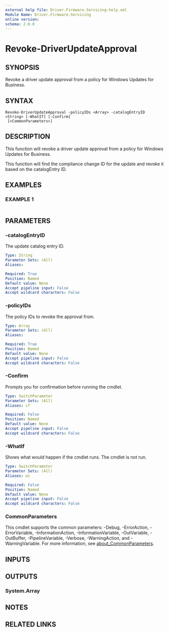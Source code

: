 ```yaml
---
external help file: Driver.Firmware.Servicing-help.xml
Module Name: Driver.Firmware.Servicing
online version:
schema: 2.0.0
---
```


# Revoke-DriverUpdateApproval

## SYNOPSIS
Revoke a driver update approval from a policy for Windows Updates for Business.

## SYNTAX

```
Revoke-DriverUpdateApproval -policyIDs <Array> -catalogEntryID <String> [-WhatIf] [-Confirm]
 [<CommonParameters>]
```

## DESCRIPTION
This function will revoke a driver update approval from a policy for Windows Updates for Business.

This function will find the compliance change ID for the update and revoke it based on the catalogEntry ID.

## EXAMPLES

### EXAMPLE 1
```

```

## PARAMETERS

### -catalogEntryID
The update catalog entry ID.

```yaml
Type: String
Parameter Sets: (All)
Aliases:

Required: True
Position: Named
Default value: None
Accept pipeline input: False
Accept wildcard characters: False
```

### -policyIDs
The policy IDs to revoke the approval from.

```yaml
Type: Array
Parameter Sets: (All)
Aliases:

Required: True
Position: Named
Default value: None
Accept pipeline input: False
Accept wildcard characters: False
```

### -Confirm
Prompts you for confirmation before running the cmdlet.

```yaml
Type: SwitchParameter
Parameter Sets: (All)
Aliases: cf

Required: False
Position: Named
Default value: None
Accept pipeline input: False
Accept wildcard characters: False
```

### -WhatIf
Shows what would happen if the cmdlet runs.
The cmdlet is not run.

```yaml
Type: SwitchParameter
Parameter Sets: (All)
Aliases: wi

Required: False
Position: Named
Default value: None
Accept pipeline input: False
Accept wildcard characters: False
```

### CommonParameters
This cmdlet supports the common parameters: -Debug, -ErrorAction, -ErrorVariable, -InformationAction, -InformationVariable, -OutVariable, -OutBuffer, -PipelineVariable, -Verbose, -WarningAction, and -WarningVariable. For more information, see [about_CommonParameters](http://go.microsoft.com/fwlink/?LinkID=113216).

## INPUTS

## OUTPUTS

### System.Array
## NOTES

## RELATED LINKS
